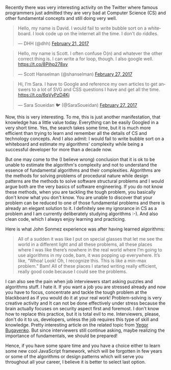 Recently there was very interesting activity on the Twitter where famous programmers just admitted they are very bad at Computer Science (CS) and other fundamental concepts and still doing very well. 

<blockquote class="twitter-tweet" data-lang="en"><p lang="en" dir="ltr">Hello, my name is David. I would fail to write bubble sort on a whiteboard. I look code up on the internet all the time. I don&#39;t do riddles.</p>&mdash; DHH (@dhh) <a href="https://twitter.com/dhh/status/834146806594433025">February 21, 2017</a></blockquote>
<script async src="//platform.twitter.com/widgets.js" charset="utf-8"></script>

<blockquote class="twitter-tweet" data-lang="en"><p lang="en" dir="ltr">Hello, my name is Scott. I often confuse O(n) and whatever the other correct thing is. I can write a for loop, though. I also google well. <a href="https://t.co/8Pihp278xy">https://t.co/8Pihp278xy</a></p>&mdash; Scott Hanselman (@shanselman) <a href="https://twitter.com/shanselman/status/836253764436787200">February 27, 2017</a></blockquote>
<script async src="//platform.twitter.com/widgets.js" charset="utf-8"></script>

<blockquote class="twitter-tweet" data-lang="en"><p lang="en" dir="ltr">Hi, I’m Sara. I have to Google and reference my own articles to get answers to a lot of SVG and CSS questions I have and get all the time. <a href="https://t.co/6qVyPzD4Kj">https://t.co/6qVyPzD4Kj</a></p>&mdash; Sara Soueidan 🐦 (@SaraSoueidan) <a href="https://twitter.com/SaraSoueidan/status/836037135652245504">February 27, 2017</a></blockquote>
<script async src="//platform.twitter.com/widgets.js" charset="utf-8"></script>

Now, this is very interesting. To me, this is just another manifestation, that knowledge has a little value today. Everything can be easily Googled in a very short time. Yes, the search takes some time, but it is much more efficient than trying to learn and remember all the details of CS and technology concepts. And I also admit: I would fail to write bubble sort on a whiteboard and estimate my algorithms' complexity while being a successful developer for more than a decade now.

But one may come to the (I believe wrong) conclusion that it is ok to be unable to estimate the algorithm's complexity and not to understand the essence of fundamental algorithms and their complexities. Algorithms are the methods for solving problems of procedural nature while design patterns are the methods to solve software structural problems and I would argue both are the very basics of software engineering. If you do not know these methods, when you are tackling the tough problem, you basically don't know what you don't know. You are unable to discover that your problem can be reduced to one of those fundamental problems and there is already an elegant solution to it. I definitely see my ignorance in CS as a problem and I am currently deliberately studying algorithms :-). And also clean code, which I always enjoy learning and practicing.

Here is what John Sonmez experience was after having learned algorithms:
>All of a sudden it was like I put on special glasses that let me see the world in a different light and all these problems, all these places where I was like there’s nowhere in the real world where I’m going to use algorithms in my code, bam, it was popping up everywhere. It’s like, “Whoa! Look! Oh, I recognize this. This is like a min-max problem.” Bam! All of these places I started writing really efficient, really good code because I could see the problems.

I can also see the pain when job interviewers start asking puzzles and algorithms stuff. I hate it. If you want a job you are stressed already and now you have to focus, concentrate and tackle the tough problem at the blackboard as if you would do it at your real work! Problem-solving is very creative activity and It can not be done effectively under stress because the brain actually focuses on security aspect first and foremost. I don't know how to replace this practice, but it is total evil to me. Interviewers, please, don't do it to us, developers, unless the job requires this type of skill and knowledge. Pretty interesting article on the related topic from [Yegor Bugayenko](http://www.yegor256.com/2017/02/21/say-no-to-google-recruiters.html). But since interviewers still continue asking, maybe realizing the importance of fundamentals, we should be prepared!

Hence, if you have some spare time and you have a choice either to learn some new cool JavaScript framework, which will be forgotten in few years or some of the algorithms or design patterns which will serve you throughout all your career, I believe it is better to select last option.
